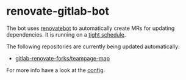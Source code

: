 # renovate-gitlab-bot

The bot uses [renovatebot](https://github.com/renovatebot/renovate) to
automatically create MRs for updating dependencies. It is running on a [tight schedule](https://gitlab.com/gitlab-org/frontend/renovate-gitlab-bot/-/pipeline_schedules).

The following repositories are currently being updated automatically:

<!-- rep -->

- [gitlab-renovate-forks/teampage-map](https://gitlab.com/gitlab-renovate-forks/teampage-map)

<!-- rep -->

For more info have a look at the [config](./config.js).

